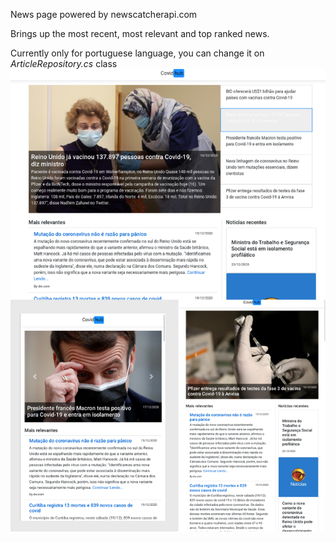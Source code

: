News page powered by newscatcherapi.com

Brings up the most recent, most relevant and top ranked news. 

Currently only for portuguese language, you can change it on *ArticleRepository.cs* class
![View](covidhub.png)